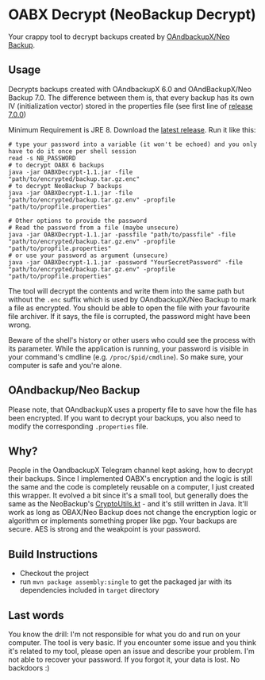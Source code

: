 # OABX Decrypt (NeoBackup Decrypt)
Your crappy tool to decrypt backups created by [OAndbackupX/Neo Backup](https://github.com/NeoApplications/Neo-Backup).

## Usage
Decrypts backups created with OAndbackupX 6.0 and OAndBackupX/Neo Backup 7.0. The difference between them is, that every backup has its own IV (initialization vector) stored in the properties file (see first line of [release 7.0.0](https://github.com/NeoApplications/Neo-Backup/releases/tag/7.0.0))

Minimum Requirement is JRE 8.
Download the [latest release](https://github.com/NeoApplications/Neo-Backup/releases/latest).
Run it like this:
```shell
# type your password into a variable (it won't be echoed) and you only have to do it once per shell session
read -s NB_PASSWORD
# to decrypt OABX 6 backups
java -jar OABXDecrypt-1.1.jar -file "path/to/encrypted/backup.tar.gz.enc"
# to decrypt NeoBackup 7 backups
java -jar OABXDecrypt-1.1.jar -file "path/to/encrypted/backup.tar.gz.env" -propfile "path/to/propfile.properties"

# Other options to provide the password
# Read the password from a file (maybe unsecure)
java -jar OABXDecrypt-1.1.jar -passfile "path/to/passfile" -file "path/to/encrypted/backup.tar.gz.env" -propfile "path/to/propfile.properties"
# or use your password as argument (unsecure)
java -jar OABXDecrypt-1.1.jar -password "YourSecretPassword" -file "path/to/encrypted/backup.tar.gz.env" -propfile "path/to/propfile.properties"
```

The tool will decrypt the contents and write them into the same path but without the `.enc` suffix which is used by OAndbackupX/Neo Backup to mark a file as encrypted.
You should be able to open the file with your favourite file archiver. If it says, the file is corrupted, the password might have been wrong.

Beware of the shell's history or other users who could see the process with its parameter. While the application is running, your password is visible in your command's cmdline (e.g. `/proc/$pid/cmdline`). So make sure, your computer is safe and you're alone. 

## OAndbackup/Neo Backup
Please note, that OAndbackupX uses a property file to save how the file has been encrypted. If you want to decrypt your backups, you also need to modify the corresponding `.properties` file.

## Why?
People in the OandbackupX Telegram channel kept asking, how to decrypt their backups. Since I implemented OABX's encryption and the logic is still the same and the code is completely reusable on a computer, I just created this wrapper.
It evolved a bit since it's a small tool, but generally does the same as the NeoBackup's [CryptoUtils.kt](https://github.com/NeoApplications/Neo-Backup/blob/main/app/src/main/java/com/machiav3lli/backup/utils/CryptoUtils.kt) - and it's still written in Java. 
It'll work as long as OBAX/Neo Backup does not change the encryption logic or algorithm or implements something proper like pgp.
Your backups are secure. AES is strong and the weakpoint is your password.

## Build Instructions
* Checkout the project
* run `mvn package assembly:single` to get the packaged jar with its dependencies included in `target` directory

## Last words
You know the drill: I'm not responsible for what you do and run on your computer. The tool is very basic. If you encounter some issue and you think it's related to my tool, please open an issue and describe your problem.
I'm not able to recover your password. If you forgot it, your data is lost. No backdoors :)

